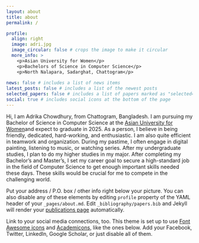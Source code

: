 ```yaml
---
layout: about
title: about
permalink: /

profile:
  align: right
  image: adri.jpg
  image_circular: false # crops the image to make it circular
  more_info: >
    <p>Asian University for Women</p>
    <p>Bachelors of Science in Computer Science</p>
    <p>North Nalapara, Sadarghat, Chattogram</p>
    
news: false # includes a list of news items
latest_posts: false # includes a list of the newest posts
selected_papers: false # includes a list of papers marked as "selected={true}"
social: true # includes social icons at the bottom of the page
---
```


Hi, I am Adrika Chowdhury, from Chattogram, Bangladesh. I am pursuing my Bachelor of Science in Computer Science at the [Asian University for Women](https://asian-university.org/)and expect to graduate in 2025.
As a person, I believe in being friendly, dedicated, hard-working, and enthusiastic. I am also quite efficient in teamwork and organization. During my pastime, I often engage in digital painting, listening to music, or watching series.
After my undergraduate studies, I plan to do my higher studies in my major. After completing my Bachelor’s and Master’s, I set my career goal to secure a high-standard job in the field of Computer Science to get enough important skills needed these days. These skills would be crucial for me to compete in the challenging world.

Put your address / P.O. box / other info right below your picture. You can also disable any of these elements by editing `profile` property of the YAML header of your `_pages/about.md`. Edit `_bibliography/papers.bib` and Jekyll will render your [publications page](/al-folio/publications/) automatically.

Link to your social media connections, too. This theme is set up to use [Font Awesome icons](https://fontawesome.com/) and [Academicons](https://jpswalsh.github.io/academicons/), like the ones below. Add your Facebook, Twitter, LinkedIn, Google Scholar, or just disable all of them.
